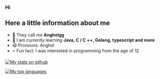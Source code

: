 ### Hi


## Here a little information about me

- 🔭 They call me **Anghelgg**
- 🌱 I am currently learning **Java, C / C ++, Golang, typescript and more**
- 😄 Pronouns: Anghel
- ⚡ Fun fact: I was interested in programming from the age of 12

[![My stats on github](https://github-readme-stats.vercel.app/api?username=Anghelgg&show_icons=true&count_private=true&theme=nord)](https://github.com/Anghelgg)

[![My top languages](https://github-readme-stats.vercel.app/api/top-langs/?username=Anghelgg&theme=nord)](https://github.com/Anghelgg)
